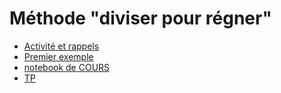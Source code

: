 # Méthode "diviser pour régner"
* [Activité et rappels](https://github.com/thfruchart/tnsi/blob/main/12/ACTIVITE_Diviser_R%C3%A9gner.ipynb)
* [Premier exemple](https://github.com/thfruchart/tnsi/blob/main/12/Premier_exemple.ipynb)
* [notebook de COURS](https://github.com/thfruchart/tnsi/blob/main/12/COURS_Diviser_Regner.ipynb)
* [TP](https://github.com/thfruchart/tnsi/tree/main/12/TP)
